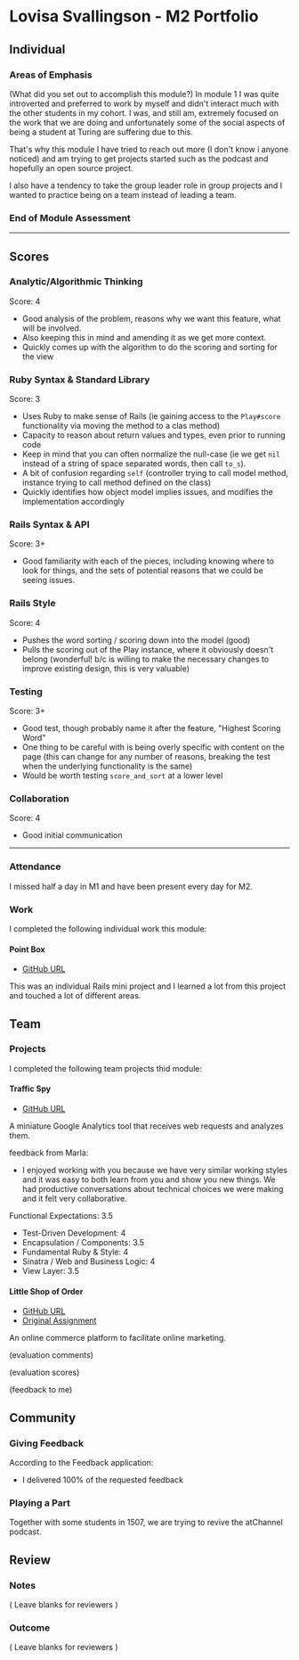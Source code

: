 # Lovisa Svallingson - M2 Portfolio

## Individual

### Areas of Emphasis

(What did you set out to accomplish this module?)
In module 1 I was quite introverted and preferred to work by myself and didn't
interact much with the other students in my cohort. I was, and still am, extremely
focused on the work that we are doing and unfortunately some of the social aspects
of being a student at Turing are suffering due to this.

That's why this module I have tried to reach out more (I don't know i anyone
noticed) and am trying to get projects started such as the podcast and hopefully
an open source project.

I also have a tendency to take the group leader role in group projects and I wanted
to practice being on a team instead of leading a team.

### End of Module Assessment

---

## Scores

### Analytic/Algorithmic Thinking

Score: 4

* Good analysis of the problem, reasons why we want this feature, what will be involved.
* Also keeping this in mind and amending it as we get more context.
* Quickly comes up with the algorithm to do the scoring and sorting for the view

### Ruby Syntax & Standard Library

Score: 3

* Uses Ruby to make sense of Rails (ie gaining access to the `Play#score` functionality via moving the method to a clas method)
* Capacity to reason about return values and types, even prior to running code
* Keep in mind that you can often normalize the null-case (ie we get `nil` instead of a string of space separated words, then call `to_s`).
* A bit of confusion regarding `self` (controller trying to call model method, instance trying to call method defined on the class)
* Quickly identifies how object model implies issues, and modifies the implementation accordingly

### Rails Syntax & API

Score: 3+

* Good familiarity with each of the pieces, including knowing where to look for things,
  and the sets of potential reasons that we could be seeing issues.

### Rails Style

Score: 4

* Pushes the word sorting / scoring down into the model (good)
* Pulls the scoring out of the Play instance, where it obviously doesn't belong
  (wonderful! b/c is willing to make the necessary changes to improve existing design, this is very valuable)


### Testing

Score: 3+

* Good test, though probably name it after the feature, "Highest Scoring Word"
* One thing to be careful with is being overly specific with content on the page
  (this can change for any number of reasons, breaking the test when the underlying functionality is the same)
* Would be worth testing `score_and_sort` at a lower level

### Collaboration

Score: 4

* Good initial communication

---

### Attendance

I missed half a day in M1 and have been present every day for M2.

### Work

I completed the following individual work this module:

#### Point Box

* [GitHub URL](https://github.com/applegrain/point-box)

This was an individual Rails mini project and I learned a lot from this project
and touched a lot of different areas.

## Team

### Projects

I completed the following team projects thid module:

#### Traffic Spy

* [GitHub URL](https://github.com/applegrain/traffic-spy)

A miniature Google Analytics tool that receives web requests and analyzes them.

feedback from Marla:

* I enjoyed working with you because we have very similar working styles and it was easy to both learn from you and show you new things. We had productive conversations about technical choices we were making and it felt very collaborative.

Functional Expectations: 3.5
  * Test-Driven Development: 4
  * Encapsulation / Components: 3.5
  * Fundamental Ruby & Style: 4
  * Sinatra / Web and Business Logic: 4
  * View Layer: 3.5

#### Little Shop of Order

* [GitHub URL](https://github.com/applegrain/dinners_ready)
* [Original Assignment](https://github.com/turingschool/curriculum/blob/master/source/projects/little_shop.markdown)

An online commerce platform to facilitate online marketing.

(evaluation comments)

(evaluation scores)

(feedback to me)

## Community

### Giving Feedback

According to the Feedback application:

* I delivered 100% of the requested feedback


### Playing a Part

Together with some students in 1507, we are trying to revive the atChannel podcast.

## Review

### Notes

( Leave blanks for reviewers )

### Outcome

( Leave blanks for reviewers )
